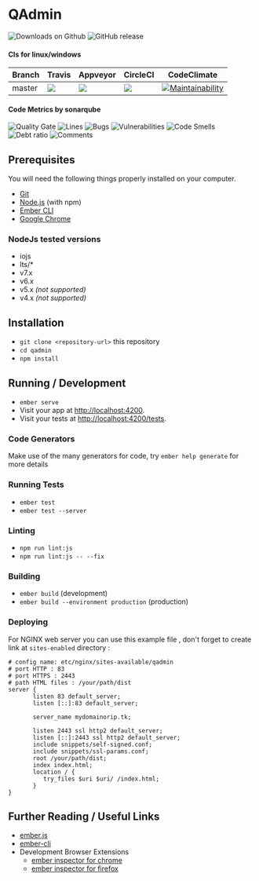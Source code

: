 # QAdmin

![Downloads on Github](https://img.shields.io/github/downloads/netzulo/qadmin/total.svg)
![GitHub release](https://img.shields.io/github/release/netzulo/qadmin.svg)

#### CIs for linux/windows

Branch | Travis | Appveyor | CircleCI | CodeClimate
------ | ------ | -------- | -------- | -----------
master | ![](https://travis-ci.org/netzulo/qadmin.svg?branch=master) | ![](https://ci.appveyor.com/api/projects/status/qrb3o3qdeg3qv9eq/branch/master?svg=true) | ![](https://circleci.com/gh/netzulo/qadmin.svg?&style=shield&circle-token=57ba32cda619d90224450266ffc417b3f8bb6fb1ef7d1ccb28b365060298c19a) | [![Maintainability](https://api.codeclimate.com/v1/badges/7018b4a331e5ed5c5d4d/maintainability)](https://codeclimate.com/github/netzulo/qadmin/maintainability)

#### Code Metrics by sonarqube

![Quality Gate](http://qalab.tk:82/api/badges/gate?key=qadmin)
![Lines](http://qalab.tk:82/api/badges/measure?key=qadmin&metric=lines)
![Bugs](http://qalab.tk:82/api/badges/measure?key=qadmin&metric=bugs)
![Vulnerabilities](http://qalab.tk:82/api/badges/measure?key=qadmin&metric=vulnerabilities)
![Code Smells](http://qalab.tk:82/api/badges/measure?key=qadmin&metric=code_smells)
![Debt ratio](http://qalab.tk:82/api/badges/measure?key=qadmin&metric=sqale_debt_ratio)
![Comments](http://qalab.tk:82/api/badges/measure?key=qadmin&metric=comment_lines_density)

## Prerequisites

You will need the following things properly installed on your computer.

* [Git](https://git-scm.com/)
* [Node.js](https://nodejs.org/) (with npm)
* [Ember CLI](https://ember-cli.com/)
* [Google Chrome](https://google.com/chrome/)


### NodeJs tested versions

* iojs
* lts/*
* v7.x
* v6.x
* v5.x _(not supported)_
* v4.x _(not supported)_

## Installation

* `git clone <repository-url>` this repository
* `cd qadmin`
* `npm install`

## Running / Development

* `ember serve`
* Visit your app at [http://localhost:4200](http://localhost:4200).
* Visit your tests at [http://localhost:4200/tests](http://localhost:4200/tests).

### Code Generators

Make use of the many generators for code, try `ember help generate` for more details

### Running Tests

* `ember test`
* `ember test --server`

### Linting

* `npm run lint:js`
* `npm run lint:js -- --fix`

### Building

* `ember build` (development)
* `ember build --environment production` (production)

### Deploying

For NGINX web server you can use this example file , don't forget to create link at `sites-enabled` directory :

```
# config name: etc/nginx/sites-available/qadmin
# port HTTP : 83
# port HTTPS : 2443
# path HTML files : /your/path/dist
server {
       listen 83 default_server;
       listen [::]:83 default_server;

       server_name mydomainorip.tk;

       listen 2443 ssl http2 default_server;
       listen [::]:2443 ssl http2 default_server;
       include snippets/self-signed.conf;
       include snippets/ssl-params.conf;
       root /your/path/dist;
       index index.html;
       location / { 
          try_files $uri $uri/ /index.html;
       }
}
```


## Further Reading / Useful Links

* [ember.js](https://emberjs.com/)
* [ember-cli](https://ember-cli.com/)
* Development Browser Extensions
  * [ember inspector for chrome](https://chrome.google.com/webstore/detail/ember-inspector/bmdblncegkenkacieihfhpjfppoconhi)
  * [ember inspector for firefox](https://addons.mozilla.org/en-US/firefox/addon/ember-inspector/)
